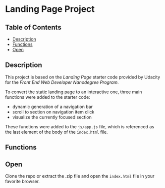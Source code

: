 # Landing Page Project

## Table of Contents

* [Description](#description)
* [Functions](#functions)
* [Open](#open)

## Description
This project is based on the *Landing Page* starter code provided by Udacity for the *Front End Web Developer Nanodegree Program*.

To convert the static landing page to an interactive one, three main functions were added to the starter code:
- dynamic generation of a navigation bar
- scroll to section on navigation item click
- visualize the currently focused section

These functions were added to the `js/app.js` file, which is referenced as the last element of the body of the `index.html` file.

## Functions


## Open
Clone the repo or extract the .zip file and open the `index.html` file in your favorite browser.